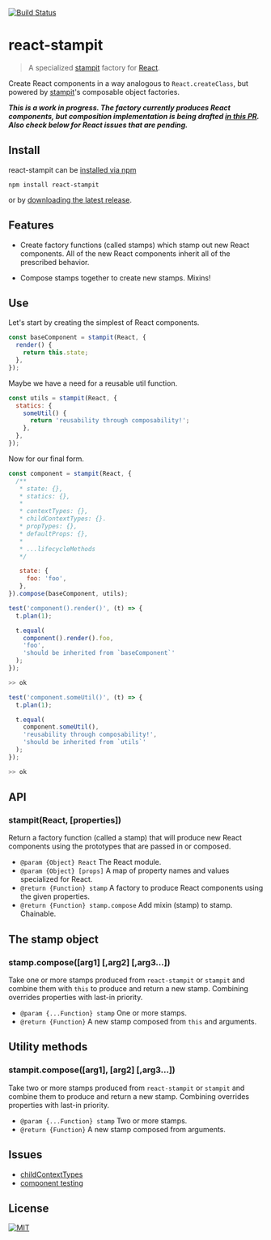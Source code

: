 [![Build Status](https://travis-ci.org/troutowicz/react-stampit.svg)](https://travis-ci.org/troutowicz/react-stampit)

# react-stampit

> A specialized [stampit](https://github.com/ericelliott/stampit) factory for [React](https://github.com/facebook/react).

Create React components in a way analogous to `React.createClass`, but powered by [stampit](https://github.com/ericelliott/stampit)'s composable object factories.

**_This is a work in progress. The factory currently produces React components, but composition implementation is being drafted [in this PR](https://github.com/troutowicz/react-stampit/pull/2). Also check below for React issues that are pending._**

## Install

react-stampit can be [installed via npm](https://www.npmjs.com/package/react-stampit)

```
npm install react-stampit
```

or by [downloading the latest release](https://github.com/troutowicz/react-stampit/releases).

## Features

 * Create factory functions (called stamps) which stamp out new React components. All of the new React components inherit all of the prescribed behavior.

 * Compose stamps together to create new stamps. Mixins!

## Use

Let's start by creating the simplest of React components.

```js
const baseComponent = stampit(React, {
  render() {
    return this.state;
  },
});
```

Maybe we have a need for a reusable util function.

```js
const utils = stampit(React, {
  statics: {
    someUtil() {
      return 'reusability through composability!';
    },
  },
});
```

Now for our final form.

```js
const component = stampit(React, {
  /**
   * state: {},
   * statics: {},
   *
   * contextTypes: {},
   * childContextTypes: {}.
   * propTypes: {},
   * defaultProps: {},
   *
   * ...lifecycleMethods
   */

   state: {
     foo: 'foo',
   },
}).compose(baseComponent, utils);
```

```js
test('component().render()', (t) => {
  t.plan(1);

  t.equal(
    component().render().foo,
    'foo',
    'should be inherited from `baseComponent`'
  );
});

>> ok

test('component.someUtil()', (t) => {
  t.plan(1);

  t.equal(
    component.someUtil(),
    'reusability through composability!',
    'should be inherited from `utils`'
  );
});

>> ok
```

## API

### stampit(React, [properties])

Return a factory function (called a stamp) that will produce new React components using the prototypes that are passed in or composed.

* `@param {Object} React` The React module.
* `@param {Object} [props]` A map of property names and values specialized for React.
* `@return {Function} stamp` A factory to produce React components using the given properties.
* `@return {Function} stamp.compose` Add mixin (stamp) to stamp. Chainable.

## The stamp object

### stamp.compose([arg1] [,arg2] [,arg3...])

Take one or more stamps produced from `react-stampit` or `stampit` and
combine them with `this` to produce and return a new stamp.
Combining overrides properties with last-in priority.

* `@param {...Function} stamp` One or more stamps.
* `@return {Function}` A new stamp composed from `this` and arguments.

## Utility methods

### stampit.compose([arg1], [arg2] [,arg3...])

Take two or more stamps produced from `react-stampit` or `stampit` and
combine them to produce and return a new stamp. Combining overrides
properties with last-in priority.

* `@param {...Function} stamp` Two or more stamps.
* `@return {Function}` A new stamp composed from arguments.

## Issues
* [childContextTypes](https://github.com/facebook/react/pull/3940)
* [component testing](https://github.com/facebook/react/pull/3941)

## License
[![MIT](https://img.shields.io/badge/license-MIT-blue.svg)](http://troutowicz.mit-license.org)
